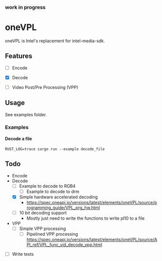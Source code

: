 ### work in progress

# oneVPL
oneVPL is Intel's replacement for intel-media-sdk.

## Features
- [ ] Encode
- [x] Decode
- [ ] Video Post/Pre Processing (VPP)


## Usage
See examples folder.


### Examples

#### Decode a file
```
RUST_LOG=trace cargo run --example decode_file
```

## Todo
- Encode
- Decode
    - [ ] Example to decode to RGB4
        - [ ] Example to decode to drm
    - [x] Simple hardware accelerated decoding
        - https://spec.oneapi.io/versions/latest/elements/oneVPL/source/programming_guide/VPL_prg_hw.html
    - [ ] 10 bit decoding support
        - Mostly just need to write the functions to write pl10 to a file
- VPP
    - [ ] Simple VPP processing
        - [ ] Pipelined VPP processing https://spec.oneapi.io/versions/latest/elements/oneVPL/source/API_ref/VPL_func_vid_decode_vpp.html
- [ ] Write tests